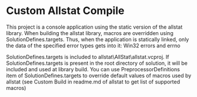# Custom Allstat Compile
This project is a console application using the static version of the allstat library. When building the allstat library, macros are overridden using SolutionDefines.targets. Thus, when the application is statically linked, only the data of the specified error types gets into it: Win32 errors and errno

SolutionDefines.targets is included to allstat\AllStat\allstat.vcproj. If SolutionDefines.targets is present in the root directory of solution, it will be included and used at library build. You can use PreprocessorDefinitions item of SolutionDefines.targets to override default values of macros used by allstat (see Custom Build in readme.md of allstat to get list of supported macros)
